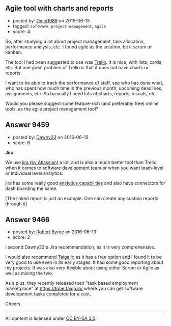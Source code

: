 ## Agile tool with charts and reports

- posted by: [Omid1989](https://stackexchange.com/users/2817522/omid1989) on 2016-06-13
- tagged: `software`, `project-management`, `agile`
- score: 4

So, after studying a lot about project management, task allocation, performance analysis, etc. I found agile as the solution, be it scrum or kanban.

The tool I had been suggested to use was [Trello][1]. It is nice, with lists, cards, etc. But one great problem of Trello is that it does not have charts or reports.

I want to be able to track the performance of staff, see who has done what, who has spent how much time in the previous month, upcoming deadlines, assignments, etc. So basically I need lots of charts, reports, visuals, etc.

Would you please suggest some feature-rich (and preferably free) online tools, as the agile project management tool?


  [1]: https://trello.com/


## Answer 9459

- posted by: [Dawny33](https://stackexchange.com/users/6444670/dawny33) on 2016-06-13
- score: 6

<p><strong>Jira</strong></p>

<p>We use <a href="https://www.atlassian.com/software/jira">jira (by Atlassian)</a> a lot, and is also a much better tool than Trello, when it comes to software development team or when you want team-level or individual level analytics.</p>

<p>jira has some really good <a href="https://confluence.atlassian.com/jira/generating-reports-185729499.html">analytics capabilities</a> and also have connectors for dash boarding the same.</p>

<p>[The linked report is just an example. One can create any custom reports through it]</p>



## Answer 9466

- posted by: [Robert Byrne](https://stackexchange.com/users/5232876/robert-byrne) on 2016-06-13
- score: 2

<p>I second Dawny33's Jira recommendation, as it is very comprehensive.</p>

<p>I would also recommend <a href="https://taiga.io/" rel="nofollow">Taiga.io</a> as it has a free option and I found it to be very good to use even in its early stages. It had some good reporting about my projects. It was also very flexible about using either Scrum or Agile as well as mixing the two.</p>

<p>As a plus, they recently released their "task based employment marketplace" at <a href="https://tribe.taiga.io/" rel="nofollow">https://tribe.taiga.io/</a> where you can get software development tasks completed for a cost.</p>

<p>Cheers.</p>




---

All content is licensed under [CC BY-SA 3.0](https://creativecommons.org/licenses/by-sa/3.0/).
